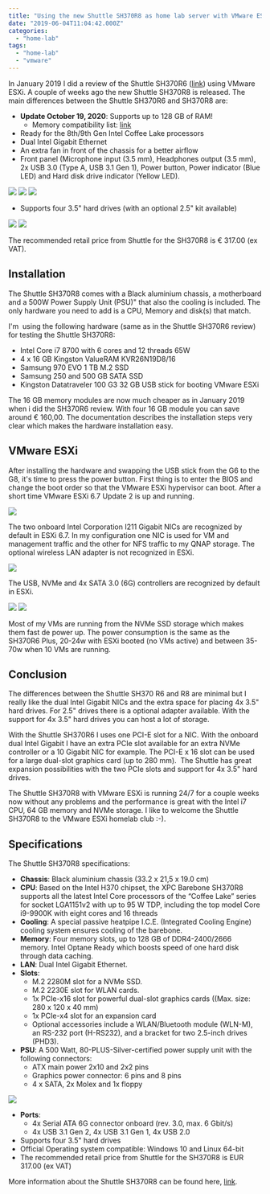 ```yaml
---
title: "Using the new Shuttle SH370R8 as home lab server with VMware ESXi"
date: "2019-06-04T11:04:42.000Z"
categories: 
  - "home-lab"
tags: 
  - "home-lab"
  - "vmware"
---
```


In January 2019 I did a review of the Shuttle SH370R6 ([link](https://www.ivobeerens.nl/2019/01/30/home-lab-extension-with-a-shuttle-sh370r6-plus/)) using VMware ESXi. A couple of weeks ago the new Shuttle SH370R8 is released. The main differences between the Shuttle SH370R6 and SH370R8 are:

- **Update October 19, 2020**: Supports up to 128 GB of RAM!
    - Memory compatibility list: [link](http://global.shuttle.com/products/productsSupportList?productId=2344)
- Ready for the 8th/9th Gen Intel Coffee Lake processors
- Dual Intel Gigabit Ethernet
- An extra fan in front of the chassis for a better airflow
- Front panel (Microphone input (3.5 mm), Headphones output (3.5 mm), 2x USB 3.0 (Type A, USB 3.1 Gen 1), Power button, Power indicator (Blue LED) and Hard disk drive indicator (Yellow LED).

[![](images/a-300x246.jpg)](https://www.ivobeerens.nl/wp-content/uploads/2019/05/a.jpg) [![](images/b-300x275.jpg)](https://www.ivobeerens.nl/wp-content/uploads/2019/05/b.jpg) [![](images/c-300x223.jpg)](https://www.ivobeerens.nl/wp-content/uploads/2019/05/c.jpg)

- Supports four 3.5" hard drives (with an optional 2.5" kit available)

[![](images/IMG-2391-225x300.jpg)](https://www.ivobeerens.nl/wp-content/uploads/2019/05/IMG-2391.jpg) [![](images/IMG-2399-300x225.jpg)](https://www.ivobeerens.nl/wp-content/uploads/2019/05/IMG-2399.jpg)

The recommended retail price from Shuttle for the SH370R8 is € 317.00 (ex VAT).

## Installation

The Shuttle SH370R8 comes with a Black aluminium chassis, a motherboard and a 500W Power Supply Unit (PSU)" that also the cooling is included. The only hardware you need to add is a CPU, Memory and disk(s) that match.

I'm  using the following hardware (same as in the Shuttle SH370R6 review) for testing the Shuttle SH370R8:

- Intel Core i7 8700 with 6 cores and 12 threads 65W
- 4 x 16 GB Kingston ValueRAM KVR26N19D8/16
- Samsung 970 EVO 1 TB M.2 SSD
- Samsung 250 and 500 GB SATA SSD
- Kingston Datatraveler 100 G3 32 GB USB stick for booting VMware ESXi

The 16 GB memory modules are now much cheaper as in January 2019 when i did the SH370R6 review. With four 16 GB module you can save around € 160,00. The documentation describes the installation steps very clear which makes the hardware installation easy.

## VMware ESXi

After installing the hardware and swapping the USB stick from the G6 to the G8, it's time to press the power button. First thing is to enter the BIOS and change the boot order so that the VMware ESXi hypervisor can boot. After a short time VMware ESXi 6.7 Update 2 is up and running.

[![](images/esxi-300x152.png)](https://www.ivobeerens.nl/wp-content/uploads/2019/05/esxi.png)

The two onboard Intel Corporation I211 Gigabit NICs are recognized by default in ESXi 6.7. In my configuration one NIC is used for VM and management traffic and the other for NFS traffic to my QNAP storage. The optional wireless LAN adapter is not recognized in ESXi.

[![](images/network-300x28.png)](https://www.ivobeerens.nl/wp-content/uploads/2019/05/network.png)

The USB, NVMe and 4x SATA 3.0 (6G) controllers are recognized by default in ESXi.

[![](images/adapters-300x45.png)](https://www.ivobeerens.nl/wp-content/uploads/2019/05/adapters.png) [![](images/controllers-300x26.png)](https://www.ivobeerens.nl/wp-content/uploads/2019/05/controllers.png)

Most of my VMs are running from the NVMe SSD storage which makes them fast de power up. The power consumption is the same as the SH370R6 Plus, 20-24w with ESXi booted (no VMs active) and between 35-70w when 10 VMs are running.

## Conclusion

The differences between the Shuttle SH370 R6 and R8 are minimal but I really like the dual Intel Gigabit NICs and the extra space for placing 4x 3.5" hard drives. For 2.5" drives there is a optional adapter available. With the support for 4x 3.5" hard drives you can host a lot of storage.

With the Shuttle SH370R6 I uses one PCI-E slot for a NIC. With the onboard dual Intel Gigabit I have an extra PCIe slot available for an extra NVMe controller or a 10 Gigabit NIC for example. The PCI-E x 16 slot can be used for a large dual-slot graphics card (up to 280 mm).  The Shuttle has great expansion possibilities with the two PCIe slots and support for 4x 3.5" hard drives.

The Shuttle SH370R8 with VMware ESXi is running 24/7 for a couple weeks now without any problems and the performance is great with the Intel i7 CPU, 64 GB memory and NVMe storage. I like to welcome the Shuttle SH370R8 to the VMware ESXi homelab club :-).

## Specifications

The Shuttle SH370R8 specifications:

- **Chassis**: Black aluminium chassis (33.2 x 21,5 x 19.0 cm)
- **CPU**: Based on the Intel H370 chipset, the XPC Barebone SH370R8 supports all the latest Intel Core processors of the “Coffee Lake” series for socket LGA1151v2 with up to 95 W TDP, including the top model Core i9-9900K with eight cores and 16 threads
- **Cooling**: A special passive heatpipe I.C.E. (Integrated Cooling Engine) cooling system ensures cooling of the barebone.
- **Memory**: Four memory slots, up to 128 GB of DDR4-2400/2666 memory. Intel Optane Ready which boosts speed of one hard disk through data caching.
- **LAN**: Dual Intel Gigabit Ethernet.
- **Slots**:
    - M.2 2280M slot for a NVMe SSD.
    - M.2 2230E slot for WLAN cards.
    - 1x PCIe-x16 slot for powerful dual-slot graphics cards ((Max. size: 280 x 120 x 40 mm)
    - 1x PCIe-x4 slot for an expansion card
    - Optional accessories include a WLAN/Bluetooth module (WLN-M), an RS-232 port (H-RS232), and a bracket for two 2.5-inch drives (PHD3).
- **PSU**: A 500 Watt, 80-PLUS-Silver-certified power supply unit with the following connectors:
    - ATX main power 2x10 and 2x2 pins
    - Graphics power connector: 6 pins and 8 pins
    - 4 x SATA, 2x Molex and 1x floppy

[![](images/IMG-2365-300x225.jpg)](https://www.ivobeerens.nl/wp-content/uploads/2019/05/IMG-2365.jpg)

- **Ports**:
    - 4x Serial ATA 6G connector onboard (rev. 3.0, max. 6 Gbit/s)
    - 4x USB 3.1 Gen 2, 4x USB 3.1 Gen 1, 4x USB 2.0
- Supports four 3.5" hard drives
- Official Operating system compatible: Windows 10 and Linux 64-bit
- The recommended retail price from Shuttle for the SH370R8 is EUR 317.00 (ex VAT)

More information about the Shuttle SH370R8 can be found here, [link](http://www.shuttle.eu/products/mini-pc/sh370r8/).
